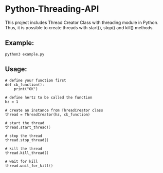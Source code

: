 # Python-Threading-API

This project includes Thread Creator Class with threading module in Python. Thus, it is possible to create threads with start(), stop() and kill() methods.

Example:
---
```
python3 example.py
```

Usage:
---
```
# define your function first
def cb_function():
    print("OK")

# define hertz to be called the function
hz = 1

# create an instance from ThreadCreator class
thread = ThreadCreator(hz, cb_function)

# start the thread
thread.start_thread()

# stop the thread
thread.stop_thread()

# kill the thread
thread.kill_thread()

# wait for kill
thread.wait_for_kill()
```